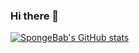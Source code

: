 ### Hi there 👋

<!--
**SpongeBab/SpongeBab** is a ✨ _special_ ✨ repository because its `README.md` (this file) appears on your GitHub profile.

Here are some ideas to get you started:

- 🔭 I’m currently working on ...
- 🌱 I’m currently learning ...
- 👯 I’m looking to collaborate on ...
- 🤔 I’m looking for help with ...
- 💬 Ask me about ...
- 📫 How to reach me: ...
- 😄 Pronouns: ...
- ⚡ Fun fact: ...
-->


[![SpongeBab's GitHub stats](https://github-readme-stats.vercel.app/api?username=SpongeBab)](https://github.com/SpongeBab/github-readme-stats)
